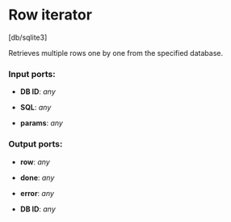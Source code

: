 # Row iterator

[db/sqlite3]

Retrieves multiple rows one by one from the specified database.

### Input ports:

* __DB ID__: _any_



* __SQL__: _any_



* __params__: _any_



### Output ports:

* __row__: _any_



* __done__: _any_



* __error__: _any_



* __DB ID__: _any_



